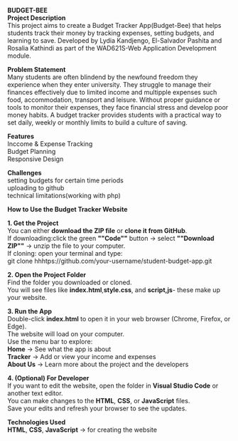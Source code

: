 **BUDGET-BEE**  
**Project Description**  
This project aims to create a Budget Tracker App(Budget-Bee) that helps students track their money by tracking expenses, setting budgets, and learning to save. Developed by Lydia Kandjengo, El-Salvador Pashita and Rosalia Kathindi as part of the WAD621S-Web Application Development module.  

**Problem Statement**  
Many students are often blindend by the newfound freedom they experience when they enter university. They struggle to manage their finances effectively due to limited income and multipple expenses such food, accommodation, transport and leisure. Without proper guidance or tools to monitor their expenses, they face financial stress and develop poor money habits. A budget tracker provides students with a practical way to set daily, weekly or monthly limits to build a culture of saving.  

**Features**  
Inccome & Expense Tracking  
Budget Planning  
Responsive Design  

**Challenges**  
setting budgets for certain time periods     
uploading to github   
technical limitations(working with php)    

**How to Use the Budget Tracker Website**  

**1. Get the Project**  
You can either **download the ZIP file** or **clone it from GitHub**.  
If downloading:click the green **""Code""** button -> select **""Download ZIP""** -> unzip the file to your computer.  
If cloning: open your terminal and type:  
git clone hhhtps://github.com/your-username/student-budget-app.git  

**2. Open the Project Folder**  
Find the folder you downloaded or cloned.  
You will see files like **index.html**,**style.css**, and **script,js**- these make up your website.  

**3. Run the App**  
Double-click **index.html** to open it in your web browser (Chrome, Firefox, or Edge).  
The website will load on your computer.  
Use the menu bar to explore:  
**Home** -> See what the app is about  
**Tracker** -> Add or view your income and expenses  
**About Us** -> Learn more about the project and the developers  

**4. (Optional) For Developer**  
If you want to edit the website, open the folder in **Visual Studio Code** or another text editor.  
You can make changes to the **HTML**, **CSS**, or **JavaScript** files.  
Save your edits and refresh your browser to see the updates.  

**Technologies Used**  
**HTML**, **CSS**, **JavaScript** -> for creating the website  


